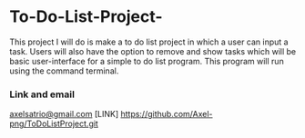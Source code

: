 # To-Do-List-Project-

This project I will do is make a to do list project in which a user can input a task. Users will also have the option to remove and show tasks which will be basic user-interface for a simple to do list program. This program will run using the command terminal. 

### Link and email

axelsatrio@gmail.com [LINK] https://github.com/Axel-png/ToDoListProject.git 
